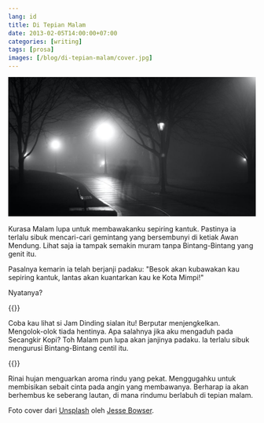 ```yaml
---
lang: id
title: Di Tepian Malam
date: 2013-02-05T14:00:00+07:00
categories: [writing]
tags: [prosa]
images: [/blog/di-tepian-malam/cover.jpg]
---
```

![Di Tepian Malam](cover.jpg)

Kurasa Malam lupa untuk membawakanku sepiring kantuk. Pastinya ia terlalu sibuk mencari-cari gemintang yang bersembunyi di ketiak Awan Mendung. Lihat saja ia tampak semakin muram tanpa Bintang-Bintang yang genit itu.

Pasalnya kemarin ia telah berjanji padaku: "Besok akan kubawakan kau sepiring kantuk, lantas akan kuantarkan kau ke Kota Mimpi!"

Nyatanya?

{{<section-break>}}

Coba kau lihat si Jam Dinding sialan itu! Berputar menjengkelkan. Mengolok-olok tiada hentinya. Apa salahnya jika aku mengaduh pada Secangkir Kopi? Toh Malam pun lupa akan janjinya padaku. Ia terlalu sibuk mengurusi Bintang-Bintang centil itu.

{{<section-break>}}

Rinai hujan menguarkan aroma rindu yang pekat. Menggugahku untuk membisikan sebait cinta pada angin yang membawanya. Berharap ia akan berhembus ke seberang lautan, di mana rindumu berlabuh di tepian malam.

Foto cover dari [Unsplash](https://unsplash.com/photos/ZmBnq7ui6mU) oleh [Jesse Bowser](https://unsplash.com/@jessebowser).

